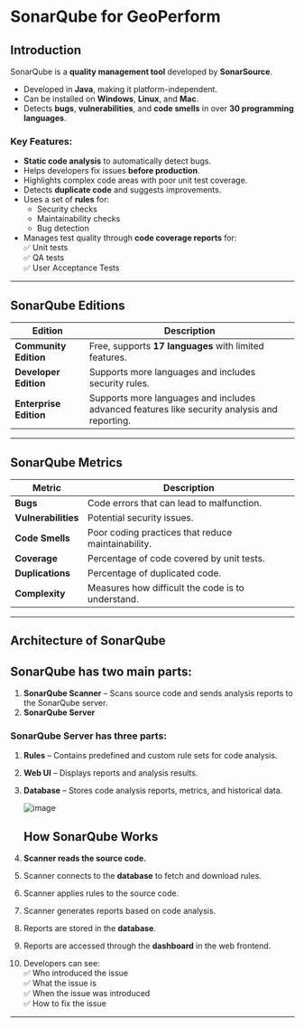 # **SonarQube for GeoPerform**

## **Introduction**
SonarQube is a **quality management tool** developed by **SonarSource**.

- Developed in **Java**, making it platform-independent.  
- Can be installed on **Windows**, **Linux**, and **Mac**.  
- Detects **bugs**, **vulnerabilities**, and **code smells** in over **30 programming languages**.  
### **Key Features:**
- **Static code analysis** to automatically detect bugs.  
- Helps developers fix issues **before production**.  
- Highlights complex code areas with poor unit test coverage.  
- Detects **duplicate code** and suggests improvements.  
- Uses a set of **rules** for:  
   - Security checks  
   - Maintainability checks  
   - Bug detection  
- Manages test quality through **code coverage reports** for:  
   ✅ Unit tests  
   ✅ QA tests  
   ✅ User Acceptance Tests  

---
## **SonarQube Editions**
| Edition | Description |
|---------|-------------|
| **Community Edition** | Free, supports **17 languages** with limited features. |
| **Developer Edition** | Supports more languages and includes security rules. |
| **Enterprise Edition** | Supports more languages and includes advanced features like security analysis and reporting. |

---

## **SonarQube Metrics**
| Metric | Description |
|--------|-------------|
| **Bugs** | Code errors that can lead to malfunction. |
| **Vulnerabilities** | Potential security issues. |
| **Code Smells** | Poor coding practices that reduce maintainability. |
| **Coverage** | Percentage of code covered by unit tests. |
| **Duplications** | Percentage of duplicated code. |
| **Complexity** | Measures how difficult the code is to understand. |

---

## **Architecture of SonarQube**

## **SonarQube has two main parts:**
1. **SonarQube Scanner** – Scans source code and sends analysis reports to the SonarQube server.  
2. **SonarQube Server**  

### **SonarQube Server has three parts:**
1. **Rules** – Contains predefined and custom rule sets for code analysis.  
2. **Web UI** – Displays reports and analysis results.  
3. **Database** – Stores code analysis reports, metrics, and historical data.

   ![image](https://github.com/user-attachments/assets/4d750460-8e80-424f-bb73-7aaaf9d157df)


   ## **How SonarQube Works**
1. **Scanner reads the source code.**  
2. Scanner connects to the **database** to fetch and download rules.  
3. Scanner applies rules to the source code.  
4. Scanner generates reports based on code analysis.  
5. Reports are stored in the **database**.  
6. Reports are accessed through the **dashboard** in the web frontend.  
7. Developers can see:  
   ✅ Who introduced the issue  
   ✅ What the issue is  
   ✅ When the issue was introduced  
   ✅ How to fix the issue  

---


